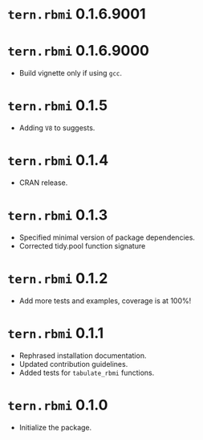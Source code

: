 # `tern.rbmi` 0.1.6.9001

# `tern.rbmi` 0.1.6.9000

* Build vignette only if using `gcc`.

# `tern.rbmi` 0.1.5

* Adding `V8` to suggests.

# `tern.rbmi` 0.1.4

* CRAN release.

# `tern.rbmi` 0.1.3

* Specified minimal version of package dependencies.
* Corrected tidy.pool function signature

# `tern.rbmi` 0.1.2

* Add more tests and examples, coverage is at 100%!

# `tern.rbmi` 0.1.1

* Rephrased installation documentation.
* Updated contribution guidelines.
* Added tests for `tabulate_rbmi` functions.

# `tern.rbmi` 0.1.0

* Initialize the package.
